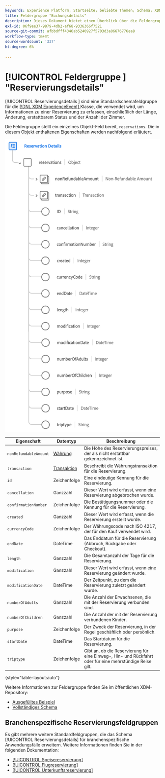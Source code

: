 ```yaml
---
keywords: Experience Platform; Startseite; beliebte Themen; Schema; XDM; ExperienceEvent; Felder; Schemas; Schemas; Schema-Design; Feldergruppe; Feldergruppe; Reservierung; Reservierungsdetails;
title: Feldergruppe "Buchungsdetails"
description: Dieses Dokument bietet einen Überblick über die Feldergruppe "Buchungsdetails".
exl-id: 06f9ee37-9879-4db2-af68-9336366f7521
source-git-commit: afbbdfff4346ab5240927f5703d3a06676776ea8
workflow-type: tm+mt
source-wordcount: '337'
ht-degree: 6%

---
```


# [!UICONTROL Feldergruppe ] &quot;Reservierungsdetails&quot;

[!UICONTROL Reservierungsdetails ] sind eine Standardschemafeldgruppe für die  [[!DNL XDM ExperienceEvent] ](../../classes/experienceevent.md) Klasse, die verwendet wird, um Informationen zu einer Reservierung zu erfassen, einschließlich der Länge, Änderung, erstattbarem Status und der Anzahl der Zimmer.

Die Feldergruppe stellt ein einzelnes Objekt-Feld bereit, `reservations`. Die in diesem Objekt enthaltenen Eigenschaften werden nachfolgend erläutert.

![Struktur der Buchungsdetails](../../images/field-groups/reservation-details.png)

| Eigenschaft | Datentyp | Beschreibung |
| --- | --- | --- |
| `nonRefundableAmount` | [Währung](../../data-types/currency.md) | Die Höhe des Reservierungspreises, der als nicht erstattbar gekennzeichnet ist. |
| `transaction` | [Transaktion](../../data-types/transaction.md) | Beschreibt die Währungstransaktion für die Reservierung. |
| `id` | Zeichenfolge | Eine eindeutige Kennung für die Reservierung. |
| `cancellation` | Ganzzahl | Dieser Wert wird erfasst, wenn eine Reservierung abgebrochen wurde. |
| `confirmationNumber` | Zeichenfolge | Die Bestätigungsnummer oder die Kennung für die Reservierung. |
| `created` | Ganzzahl | Dieser Wert wird erfasst, wenn die Reservierung erstellt wurde. |
| `currencyCode` | Zeichenfolge | Der Währungscode nach ISO 4217, der für den Kauf verwendet wird. |
| `endDate` | DateTime | Das Enddatum für die Reservierung (Abbruch, Rückgabe oder Checkout). |
| `length` | Ganzzahl | Die Gesamtanzahl der Tage für die Reservierung. |
| `modification` | Ganzzahl | Dieser Wert wird erfasst, wenn eine Reservierung geändert wurde. |
| `modificationDate` | DateTime | Der Zeitpunkt, zu dem die Reservierung zuletzt geändert wurde. |
| `numberOfAdults` | Ganzzahl | Die Anzahl der Erwachsenen, die mit der Reservierung verbunden sind. |
| `numberOfChildren` | Ganzzahl | Die Anzahl der mit der Reservierung verbundenen Kinder. |
| `purpose` | Zeichenfolge | Der Zweck der Reservierung, in der Regel geschäftlich oder persönlich. |
| `startDate` | DateTime | Das Startdatum für die Reservierung. |
| `triptype` | Zeichenfolge | Gibt an, ob die Reservierung für eine Einweg-, Hin- und Rückfahrt oder für eine mehrstündige Reise gilt. |

{style=&quot;table-layout:auto&quot;}

Weitere Informationen zur Feldergruppe finden Sie im öffentlichen XDM-Repository:

* [Ausgefülltes Beispiel](https://github.com/adobe/xdm/blob/master/components/fieldgroups/experience-event/industry-verticals/experienceevent-reservation-details.example.1.json)
* [Vollständiges Schema](https://github.com/adobe/xdm/blob/master/components/fieldgroups/experience-event/industry-verticals/experienceevent-reservation-details.schema.json)

## Branchenspezifische Reservierungsfeldgruppen

Es gibt mehrere weitere Standardfeldgruppen, die das Schema [!UICONTROL Reservierungsdetails] für branchenspezifische Anwendungsfälle erweitern. Weitere Informationen finden Sie in der folgenden Dokumentation:

* [[!UICONTROL Speisereservierung]](./dining-reservation.md)
* [[!UICONTROL Flugreservierung]](./flight-reservation.md)
* [[!UICONTROL Unterkunftsreservierung]](./lodging-reservation.md)
